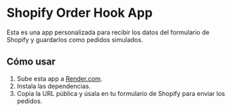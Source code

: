 
# Shopify Order Hook App

Esta es una app personalizada para recibir los datos del formulario de Shopify y guardarlos como pedidos simulados.

## Cómo usar
1. Sube esta app a [Render.com](https://render.com).
2. Instala las dependencias.
3. Copia la URL pública y úsala en tu formulario de Shopify para enviar los pedidos.
